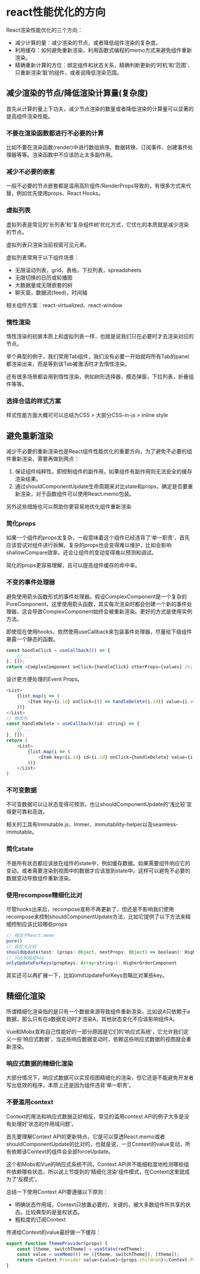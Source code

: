 # react性能优化的方向

<!-- zhuanlan.zhihu.com/p/74229420 -->

React渲染性能优化的三个方向：

* 减少计算的量：减少渲染的节点，或者降低组件渲染的复杂度。
* 利用缓存：如何避免重新渲染，利用函数式编程的memo方式来避免组件重新渲染。
* 精确重新计算的方位：绑定组件和状态关系，精确判断更新的‘时机’和‘范围’，只重新渲染‘脏’的组件，或者说降低渲染范围。

## 减少渲染的节点/降低渲染计算量(复杂度)

首先从计算的量上下功夫，减少节点渲染的数量或者降低渲染的计算量可以显著的提高组件渲染性能。

### 不要在渲染函数都进行不必要的计算

比如不要在渲染函数(render)中进行数组排序、数据转换、订阅事件、创建事件处理器等等。渲染函数中不应该防止太多副作用。

### 减少不必要的嵌套

一般不必要的节点嵌套都是滥用高阶组件/RenderProps导致的，有很多方式来代替，例如优先使用props、React Hooks。

### 虚拟列表

虚拟列表是常见的‘长列表’和‘复杂组件树’优化方式，它优化的本质就是减少渲染的节点。

虚拟列表只渲染当前视窗可见元素。

虚拟列表常用于以下组件场景：

* 无限滚动列表，grid，表格，下拉列表，spreadsheets
* 无限切换的日历或轮播图
* 大数据量或无限嵌套的树
* 聊天窗，数据流(feed)，时间轴

相关组件方案：react-virtualized、react-window

### 惰性渲染

惰性渲染的初衷本质上和虚拟列表一样，也就是说我们只在必要时才去渲染对应的节点。

举个典型的例子，我们常用Tab组件，我们没有必要一开始就将所有Tab的panel都渲染出来，而是等到该Tab被激活时才去惰性渲染。

还有很多场景都会用到惰性渲染，例如树形选择器，模态弹窗，下拉列表，折叠组件等等。

### 选择合适的样式方案

样式性能方面大概可可以总结为CSS > 大部分CSS-in-js > inline style

## 避免重新渲染

减少不必要的重新渲染也是React组件性能优化的重要方向，为了避免不必要的组件重新渲染，需要再做到两点：

1. 保证组件纯粹性。即控制组件的副作用，如果组件有副作用则无法安全的缓存渲染结果。
2. 通过shouldComponentUpdate生命周期来对比state和props，确定是否要重新渲染，对于函数组件可以使用React.memo包装。

另外这些措施也可以帮助你更容易地优化组件重新渲染

### 简化props

如果一个组件的props太复杂，一般意味着这个组件已经违背了‘单一职责’，首先应该尝试对组件进行拆解。复杂的props也会变得难以维护，比如会影响shallowCompare效率，还会让组件的变动变得难以预测和调试。

简化的props更容易理解，且可以提高组件缓存的命中率。

### 不变的事件处理器

避免使用箭头函数形式的事件处理器。假设ComplexComponent是一个复杂的PureComponent，这里使用箭头函数，其实每次渲染时都会创建一个新的事件处理器，这会导致ComplexComponent始终会被重新渲染。更好的方式是使用实例方法。

即使现在使用hooks，依然使用useCallback来包装事件处理器，尽量给下级组件暴露一个静态的函数。

```js
const handleClick = useCallback(() => {
    // ...
}, []);
return <ComplexComponent onClick={handleClick} otherProps={values} />;
```

设计更方便处理的Event Props。

```js
<List>
    {list.map(i => (
        <Item key={i.id} onClick={() => handleDelete(i.id)} value={i.value} />
    ))}
</List>
// 修改为
const handleDelete = useCallback((id: string) => {
    // ...
}, []);
return (
    <List>
        {list.map(i => (
            <Item key={i.id} id={i.id} onClick={handleDelete} value={i.value}/>
        ))}
    </List>
)
```

### 不可变数据

不可变数据可以让状态变得可预测，也让shouldComponentUpdate的‘浅比较’变得更可靠和高效。

相关的工具有Immutable.js、Immer、immutability-helper以及seamless-immutable。

### 简化state

不是所有状态都应该放在组件的state中，例如缓存数据。如果需要组件响应它的变动，或者需要渲染到视图中的数据才应该放到state中。这样可以避免不必要的数据变动导致组件重新渲染。

### 使用recompose精细化比对

尽管hooks出来后，recompose宣称不再更新了，但还是不影响我们使用recompose来控制shouldComponentUpdate方法，比如它提供了以下方法来精细控制应该比较哪些props

```js
// 相当于React.memo
pure()
// 自定义比较
shouldUpdate(test: (props: Object, nextProps: Object) => boolean): HigherOrderComponent
// 只比较指定key
onlyUpdateForKeys(propKeys: Array<string>): HigherOrderComponent
```

其实还可以再扩展一下，比如omitUpdateForKeys忽略比对某些key。

## 精细化渲染

所谓精细化渲染指的是只有一个数据来源导致组件重新渲染，比如说A只依赖于a数据，那么只有在a数据变动时才渲染A，其他状态变化不应该影响组件A。

Vue和Mobx宣称自己性能好的一部分原因是它们的‘响应式系统’，它允许我们定义一些‘响应式数据’，当这些响应数据变动时，依赖这些响应式数据的视图就会重新渲染。

### 响应式数据的精细化渲染

大部分情况下，响应式数据可以实现视图精细化的渲染，但它还是不能避免开发者写出低效的程序，本质上还是因为组件违背‘单一职责’。

### 不要滥用context

Context的用法和响应式数据正好相反，常见的滥用context API的例子大多是没有处理好‘状态的作用域问题’。

首先要理解Context API的更新特点，它是可以穿透React.memo或者shouldComponentUpdate的比对的，也就是说，一旦Context的value变动，所有依赖该Context的组件会全部forceUpdate。

这个和Mobx和Vue的响应式系统不同，Context API并不能细粒度地检测哪些组件依赖哪些状态，所以说上节提到的‘精细化渲染’组件模式，在Context这里就成为了‘反模式’。

总结一下使用Context API要遵循以下原则：

* 明确状态作用域，Context只放置必要的，关键的，被大多数组件所共享的状态。比较典型的是鉴权状态。
* 粗粒度的订阅Context

传递给Context的value最好做一下缓存：

```js
export function ThemeProvider(props) {
    const [theme, switchTheme] = useState(redTheme);
    const value = useMemo(() => ({theme, switchTheme}), [theme]);
    return <Context.Provider value={value}>{props.children}</Context.Provider>
}
```
